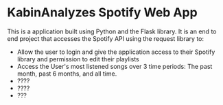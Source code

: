 # KabinAnalyzes Spotify Web App

This is a application built using Python and the Flask library. It is an end to end project that accesses the Spotify API using the request library to:
- Allow the user to login and give the application access to their Spotify library and permission to edit their playlists
- Access the User's most listened songs over 3 time periods: The past month, past 6 months, and all time.
- ????
- ????
- ???

 
